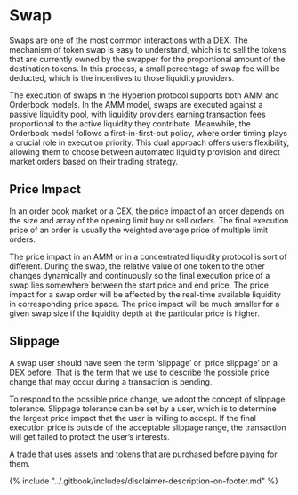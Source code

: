 # Swap

Swaps are one of the most common interactions with a DEX. The mechanism of token swap is easy to understand, which is to sell the tokens that are currently owned by the swapper for the proportional amount of the destination tokens. In this process, a small percentage of swap fee will be deducted, which is the incentives to those liquidity providers.

The execution of swaps in the Hyperion protocol supports both AMM and Orderbook models. In the AMM model, swaps are executed against a passive liquidity pool, with liquidity providers earning transaction fees proportional to the active liquidity they contribute. Meanwhile, the Orderbook model follows a first-in-first-out policy, where order timing plays a crucial role in execution priority. This dual approach offers users flexibility, allowing them to choose between automated liquidity provision and direct market orders based on their trading strategy.

## **Price Impact** <a href="#price-impact" id="price-impact"></a>

In an order book market or a CEX, the price impact of an order depends on the size and array of the opening limit buy or sell orders. The final execution price of an order is usually the weighted average price of multiple limit orders.

The price impact in an AMM or in a concentrated liquidity protocol is sort of different. During the swap, the relative value of one token to the other changes dynamically and continuously so the final execution price of a swap lies somewhere between the start price and end price. The price impact for a swap order will be affected by the real-time available liquidity in corresponding price space. The price impact will be much smaller for a given swap size if the liquidity depth at the particular price is higher.

## **Slippage** <a href="#slippage" id="slippage"></a>

A swap user should have seen the term ‘slippage’ or ‘price slippage’ on a DEX before. That is the term that we use to describe the possible price change that may occur during a transaction is pending.

To respond to the possible price change, we adopt the concept of slippage tolerance. Slippage tolerance can be set by a user, which is to determine the largest price impact that the user is willing to accept. If the final execution price is outside of the acceptable slippage range, the transaction will get failed to protect the user’s interests.

A trade that uses assets and tokens that are purchased before paying for them.



{% include "../.gitbook/includes/disclaimer-description-on-footer.md" %}
